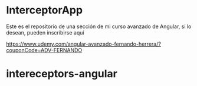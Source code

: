 # InterceptorApp

Este es el repositorio de una sección de mi curso avanzado de Angular, si lo desean, pueden inscribirse aquí

https://www.udemy.com/angular-avanzado-fernando-herrera/?couponCode=ADV-FERNANDO
# intereceptors-angular
